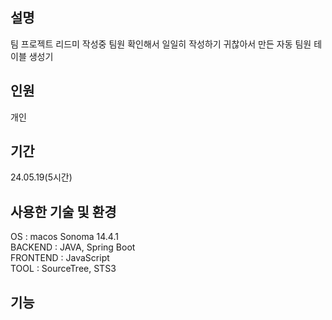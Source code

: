 ## 설명
팀 프로젝트 리드미 작성중 팀원 확인해서 일일히 작성하기 귀찮아서 만든 자동 팀원 테이블 생성기

## 인원 
개인

## 기간
24.05.19(5시간)

## 사용한 기술 및 환경
OS : macos Sonoma 14.4.1  
BACKEND : JAVA, Spring Boot  
FRONTEND : JavaScript  
TOOL : SourceTree, STS3  

## 기능

